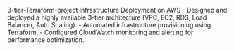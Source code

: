  3-tier-Terraform-project
Infrastructure Deployment on AWS - Designed and deployed a highly available 3-tier architecture (VPC, EC2, RDS, Load Balancer, Auto Scaling). - Automated infrastructure provisioning using Terraform. - Configured CloudWatch monitoring and alerting for performance optimization.
